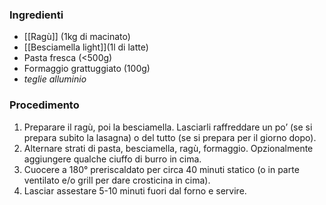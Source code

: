 ### Ingredienti
- [[Ragù]] (1kg di macinato)
- [[Besciamella light]](1l di latte)
- Pasta fresca (<500g)
- Formaggio grattuggiato (100g)
- _teglie alluminio_

### Procedimento
1. Preparare il ragù, poi la besciamella. Lasciarli raffreddare un po’ (se si prepara subito la lasagna) o del tutto (se si prepara per il giorno dopo).
2. Alternare strati di pasta, besciamella, ragù, formaggio. Opzionalmente aggiungere qualche ciuffo di burro in cima.
3. Cuocere a 180° preriscaldato per circa 40 minuti statico (o in parte ventilato e/o grill per dare crosticina in cima).
4. Lasciar assestare 5-10 minuti fuori dal forno e servire.